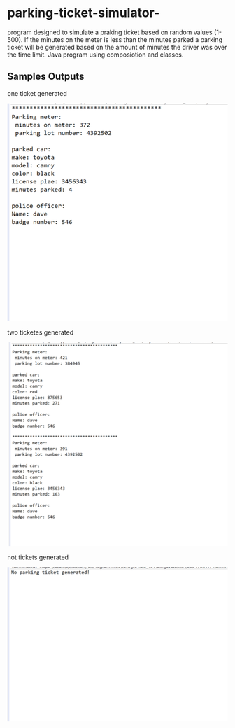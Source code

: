 # parking-ticket-simulator-

program designed to simulate a praking ticket based on random values (1-500). If the minutes on the meter is less than the minutes parked a parking ticket will be generated based on the amount of minutes the driver was over the time limit. Java program using composiotion and classes. 

## Samples Outputs 

one ticket generated 

![alt text](img/parkingMet1.png "One ticket genertated")


two ticketes generated 

![alt text](img/parkingMet.png "Two ticket genertated")


not tickets generated 

![alt text](img/parkingMet2.png "No ticket genertated")